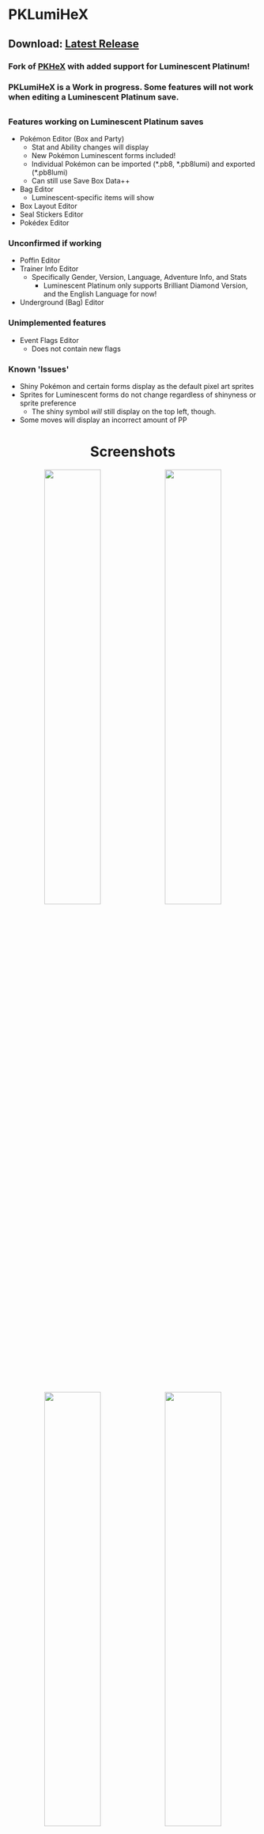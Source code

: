 PKLumiHeX
==
## Download: [Latest Release](https://github.com/TalonSabre/PKLumiHex/releases/latest)
### Fork of [PKHeX](https://github.com/kwsch/PKHeX) with added support for Luminescent Platinum!
### PKLumiHeX is a Work in progress. Some features will not work when editing a Luminescent Platinum save.
##

### Features working on Luminescent Platinum saves
- Pokémon Editor (Box and Party)
  - Stat and Ability changes will display
  - New Pokémon Luminescent forms included!
  - Individual Pokémon can be imported (\*.pb8, \*.pb8lumi) and exported (\*.pb8lumi)
  - Can still use Save Box Data++
- Bag Editor
  - Luminescent-specific items will show
- Box Layout Editor
- Seal Stickers Editor
- Pokédex Editor

### Unconfirmed if working
- Poffin Editor
- Trainer Info Editor
  - Specifically Gender, Version, Language, Adventure Info, and Stats
    - Luminescent Platinum only supports Brilliant Diamond Version, and the English Language for now!
- Underground (Bag) Editor

### Unimplemented features
- Event Flags Editor
  - Does not contain new flags

### Known 'Issues'
- Shiny Pokémon and certain forms display as the default pixel art sprites
- Sprites for Luminescent forms do not change regardless of shinyness or sprite preference
    - The shiny symbol *will* still display on the top left, though.
- Some moves will display an incorrect amount of PP

##
<h1 align=center>Screenshots</h1>
<div align=center>
    <p align=center>
        <img src="https://i.imgur.com/UoyTq53.png" width="47.5%">
        <img src="https://i.imgur.com/wYu3RFK.png" width="47.5%" padding-right=5>
    </p>
    <p>
        <img align=center src="https://i.imgur.com/8wgwPlS.png" width="47.5%">
        <img align=center src="https://i.imgur.com/311Nlkd.png" width="47.5%">
    </p>
    <div align=center>
        <p>
            <img src="https://i.imgur.com/gGJ0PFK.png" width="22.635%">
            <img src="https://i.imgur.com/t0HF7f3.png" width="22.5%">
            <img src="https://i.imgur.com/xpkJb0l.png" width="45.11%">
        </p>
    </div>
</div>

-----
# PKHeX
<div>
  <span>English</span> / <a href=".github/README-es.md">Español</a> / <a href=".github/README-fr.md">Français</a> / <a href=".github/README-de.md">Deutsch</a> / <a href=".github/README-it.md">Italiano</a> / <a href=".github/README-zhHK.md">繁體中文</a> / <a href=".github/README-zh.md">简体中文</a>
</div>

![License](https://img.shields.io/badge/License-GPLv3-blue.svg)

Pokémon core series save editor, programmed in [C#](https://en.wikipedia.org/wiki/C_Sharp_%28programming_language%29).

Supports the following files:
* Save files ("main", \*.sav, \*.dsv, \*.dat, \*.gci, \*.bin)
* GameCube Memory Card files (\*.raw, \*.bin) containing GC Pokémon savegames.
* Individual Pokémon entity files (.pk\*, \*.ck3, \*.xk3, \*.pb7, \*.sk2, \*.bk4, \*.rk4)
* Mystery Gift files (\*.pgt, \*.pcd, \*.pgf, .wc\*) including conversion to .pk\*
* Importing GO Park entities (\*.gp1) including conversion to .pb7
* Importing teams from Decrypted 3DS Battle Videos
* Transferring from one generation to another, converting formats along the way.

Data is displayed in a view which can be edited and saved.
The interface can be translated with resource/external text files so that different languages can be supported.

Pokémon Showdown sets and QR codes can be imported/exported to assist in sharing.

PKHeX expects save files that are not encrypted with console-specific keys. Use a savedata manager to import and export savedata from the console ([Checkpoint](https://github.com/FlagBrew/Checkpoint), save_manager, [JKSM](https://github.com/J-D-K/JKSM), or SaveDataFiler).

**We do not support or condone cheating at the expense of others. Do not use significantly hacked Pokémon in battle or in trades with those who are unaware hacked Pokémon are in use.**

## Building

PKHeX is a Windows Forms application which requires [.NET 7.0](https://dotnet.microsoft.com/download/dotnet/7.0).

The executable can be built with any compiler that supports C# 11.

### Build Configurations

Use the Debug or Release build configurations when building. There isn't any platform specific code to worry about!

## Dependencies

PKHeX's QR code generation code is taken from [QRCoder](https://github.com/codebude/QRCoder), which is licensed under [the MIT license](https://github.com/codebude/QRCoder/blob/master/LICENSE.txt).

PKHeX's shiny sprite collection is taken from [pokesprite](https://github.com/msikma/pokesprite), which is licensed under [the MIT license](https://github.com/msikma/pokesprite/blob/master/LICENSE).

PKHeX's Pokémon Legends: Arceus sprite collection is taken from the [National Pokédex - Icon Dex](https://www.deviantart.com/pikafan2000/art/National-Pokedex-Version-Delta-Icon-Dex-824897934) project and its abundance of collaborators and contributors.

### IDE

PKHeX can be opened with IDEs such as [Visual Studio](https://visualstudio.microsoft.com/downloads/) by opening the .sln or .csproj file.
